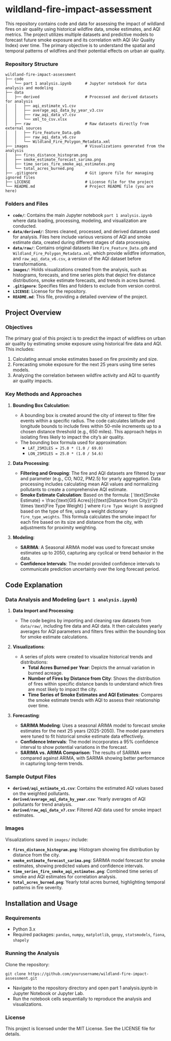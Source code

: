 # wildland-fire-impact-assessment

This repository contains code and data for assessing the impact of wildland fires on air quality using historical wildfire data, smoke estimates, and AQI metrics. The project utilizes multiple datasets and predictive models to forecast future smoke exposure and its correlation with AQI (Air Quality Index) over time. The primary objective is to understand the spatial and temporal patterns of wildfires and their potential effects on urban air quality.

### Repository Structure
```
wildland-fire-impact-assessment
├── code
│   └── part 1 analysis.ipynb      # Jupyter notebook for data analysis and modeling
├── data
│   ├── derived                    # Processed and derived datasets for analysis
│   │   ├── aqi_estimate_v1.csv
│   │   ├── average_aqi_data_by_year_v3.csv
│   │   ├── raw_aqi_data_v7.csv
│   │   └── xml_to_csv.xlsx
│   ├── raw                        # Raw datasets directly from external sources
│   │   ├── Fire_Feature_Data.gdb
│   │   ├── raw_aqi_data_v6.csv
│   │   └── Wildland_Fire_Polygon_Metadata.xml
├── images                         # Visualizations generated from the analysis
│   ├── fires_distance_histogram.png
│   ├── smoke_estimate_forecast_sarima.png
│   ├── time_series_fire_smoke_aqi_estimates.png
│   └── total_acres_burned.png
├── .gitignore                     # Git ignore file for managing ignored files
├── LICENSE                        # License file for the project
└── README.md                      # Project README file (you are here)

```

### Folders and Files

- **`code/`**: Contains the main Jupyter notebook `part 1 analysis.ipynb` where data loading, processing, modeling, and visualization are conducted.
- **`data/derived/`**: Stores cleaned, processed, and derived datasets used for analysis. Files here include various versions of AQI and smoke estimate data, created during different stages of data processing.
- **`data/raw/`**: Contains original datasets like `Fire_Feature_Data.gdb` and `Wildland_Fire_Polygon_Metadata.xml`, which provide wildfire information, and `raw_aqi_data_v6.csv`, a version of the AQI dataset before transformations.
- **`images/`**: Holds visualizations created from the analysis, such as histograms, forecasts, and time series plots that depict fire distance distributions, smoke estimate forecasts, and trends in acres burned.
- **`.gitignore`**: Specifies files and folders to exclude from version control.
- **`LICENSE`**: License for the repository.
- **`README.md`**: This file, providing a detailed overview of the project.

## Project Overview

### Objectives

The primary goal of this project is to predict the impact of wildfires on urban air quality by estimating smoke exposure using historical fire data and AQI. This includes:
1. Calculating annual smoke estimates based on fire proximity and size.
2. Forecasting smoke exposure for the next 25 years using time series models.
3. Analyzing the correlation between wildfire activity and AQI to quantify air quality impacts.

### Key Methods and Approaches

1. **Bounding Box Calculation**:  
   - A bounding box is created around the city of interest to filter fire events within a specific radius. The code calculates latitude and longitude bounds to include fires within 50-mile increments up to a chosen distance threshold (e.g., 650 miles). This approach helps in isolating fires likely to impact the city’s air quality.
   - The bounding box formula used for approximation:
     - `LAT_25MILES = 25.0 * (1.0 / 69.0)`
     - `LON_25MILES = 25.0 * (1.0 / 54.6)`

2. **Data Processing**:
   - **Filtering and Grouping**: The fire and AQI datasets are filtered by year and parameter (e.g., CO, NO2, PM2.5) for yearly aggregation. Data processing includes calculating mean AQI values and normalizing pollutants to create a comprehensive AQI estimate.
   - **Smoke Estimate Calculation**: Based on the formula: 
     \[
     \text{Smoke Estimate} = \frac{\text{GIS Acres}}{(\text{Distance from City})^2} \times \text{Fire Type Weight}
     \]
     where `Fire Type Weight` is assigned based on the type of fire, using a weight dictionary `fire_type_weights`. This formula calculates the smoke impact for each fire based on its size and distance from the city, with adjustments for proximity weighting.

3. **Modeling**:
   - **SARIMA**: A Seasonal ARIMA model was used to forecast smoke estimates up to 2050, capturing any cyclical or trend behavior in the data.
   - **Confidence Intervals**: The model provided confidence intervals to communicate prediction uncertainty over the long forecast period.

## Code Explanation

### Data Analysis and Modeling (`part 1 analysis.ipynb`)

1. **Data Import and Processing**:
   - The code begins by importing and cleaning raw datasets from `data/raw/`, including fire data and AQI data. It then calculates yearly averages for AQI parameters and filters fires within the bounding box for smoke estimate calculations.

2. **Visualizations**:
   - A series of plots were created to visualize historical trends and distributions:
     - **Total Acres Burned per Year**: Depicts the annual variation in burned acreage.
     - **Number of Fires by Distance from City**: Shows the distribution of fires within specific distance bands to understand which fires are most likely to impact the city.
     - **Time Series of Smoke Estimates and AQI Estimates**: Compares the smoke estimate trends with AQI to assess their relationship over time.

3. **Forecasting**:
   - **SARIMA Modeling**: Uses a seasonal ARIMA model to forecast smoke estimates for the next 25 years (2025-2050). The model parameters were tuned to fit historical smoke estimate data effectively.
   - **Confidence Intervals**: The model incorporates a 95% confidence interval to show potential variations in the forecast.
   - **SARIMA vs. ARIMA Comparison**: The results of SARIMA were compared against ARIMA, with SARIMA showing better performance in capturing long-term trends.

### Sample Output Files

- **`derived/aqi_estimate_v1.csv`**: Contains the estimated AQI values based on the weighted pollutants.
- **`derived/average_aqi_data_by_year.csv`**: Yearly averages of AQI pollutants for trend analysis.
- **`derived/raw_aqi_data_v7.csv`**: Filtered AQI data used for smoke impact estimates.

### Images

Visualizations saved in `images/` include:
- **`fires_distance_histogram.png`**: Histogram showing fire distribution by distance from the city.
- **`smoke_estimate_forecast_sarima.png`**: SARIMA model forecast for smoke estimates, showing predicted values and confidence intervals.
- **`time_series_fire_smoke_aqi_estimates.png`**: Combined time series of smoke and AQI estimates for correlation analysis.
- **`total_acres_burned.png`**: Yearly total acres burned, highlighting temporal patterns in fire severity.

## Installation and Usage

### Requirements

- Python 3.x
- Required packages: `pandas`, `numpy`, `matplotlib`, `geopy`, `statsmodels`,  `fiona`, `shapely`

### Running the Analysis

Clone the repository:
```
git clone https://github.com/yourusername/wildland-fire-impact-assessment.git
```
- Navigate to the repository directory and open part 1 analysis.ipynb in Jupyter Notebook or Jupyter Lab.
- Run the notebook cells sequentially to reproduce the analysis and visualizations.

### License
This project is licensed under the MIT License. See the LICENSE file for details.

